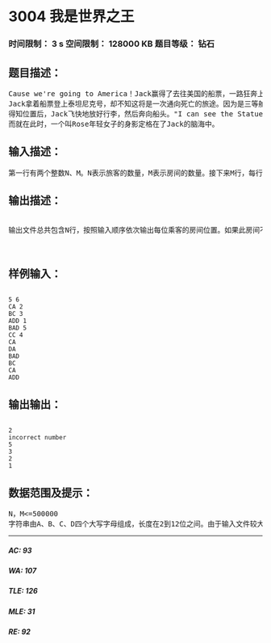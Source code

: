 # 3004 我是世界之王   
### 时间限制： 3 s     空间限制： 128000 KB     题目等级： 钻石  
## 题目描述：  

<pre>
Cause we're going to America！Jack赢得了去往美国的船票，一路狂奔上船。这里是泰坦尼克号，空前奢华、永不沉没的泰坦尼克号。1912年4月10日，这艘曾是人类史上建造过的最大最豪华的的两万吨巨轮开始了她的处女航。目的地：美国。270米的庞大身躯在无际的海洋上驰骋，她是当之无愧的时代的骄子。
Jack拿着船票登上泰坦尼克号，却不知这将是一次通向死亡的旅途。因为是三等舱，船票上只标注了房间的英文编号，却没有标注具体位置。同Jack一块的其他三等舱旅客也不知所措。索性船员意识到了这点，将房间编号及其对应的位置张贴了出来。房间的引文编号仅由A、B、C、D四个字母组成，长度从2个到12个字母不等。Jack和其他乘客都想快点知道自己的房间在什么地方。
得知位置后，Jack飞快地放好行李，然后奔向船头。"I can see the Statue of Liberty already（自由女神像）."Jack已经按耐不出自己的心情，仿佛美国就在前方。他爬上桅杆，眺望着远方，"I'm the king of the world! I'm the king of the world!"
而就在此时，一个叫Rose年轻女子的身影定格在了Jack的脑海中。
</pre>
  
  
## 输入描述：  

<pre>
第一行有两个整数N、M。N表示旅客的数量，M表示房间的数量。接下来M行，每行为一个字符串和一个整数，分别表示房间的英文编号和房间的具体位置。在接下来N行每行有一个字符串，表示这N位乘客的房间的英文编号。数据保证编号仅由A、B、C、D四个大写字母组成。
</pre>
  
  
## 输出描述：  

<pre>

输出文件总共包含N行，按照输入顺序依次输出每位乘客的房间位置。如果此房间不存在，则输出incorrect number。

 
</pre>
  
  
## 样例输入：  

<pre><code>
5 6
CA 2
BC 3
ADD 1
BAD 5
CC 4
CA
DA
BAD
BC
CA
ADD
</code></pre>
  
  
## 输出输出：  

<pre><code>
2
incorrect number
5
3
2
1
</code></pre>
  
  
## 数据范围及提示：  

<pre>
N，M<=500000
字符串由A、B、C、D四个大写字母组成，长度在2到12位之间。由于输入文件较大，建议使用scanf输入。
</pre>
  
  
***  

##### AC: 93  
##### WA: 107  
##### TLE: 126  
##### MLE: 31  
##### RE: 92  
